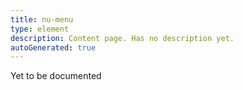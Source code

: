 ```yaml
---
title: nu-menu
type: element
description: Content page. Has no description yet.
autoGenerated: true
---
```


Yet to be documented